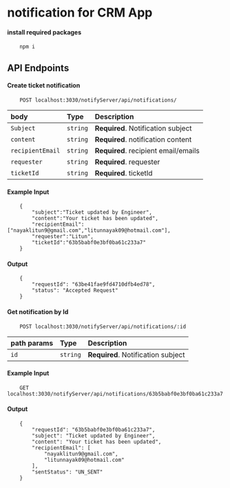 # notification for CRM App

#### install required packages

```
    npm i
```
## API Endpoints

#### Create ticket notification

``` http
    POST localhost:3030/notifyServer/api/notifications/
```
| body      | Type     | Description                |
| :-------- | :------- | :------------------------- |
| `Subject`    | `string` | **Required**. Notification subject         |
| `content`  | `string` | **Required**. notification content|
| `recipientEmail`   | `string` | **Required**. recipient email/emails        |
| `requester`| `string` | **Required**. requester     |
| `ticketId`| `string` | **Required**. ticketId   |

#### Example Input
```
    {
        "subject":"Ticket updated by Engineer",
        "content":"Your ticket has been updated",
        "recipientEmail":["nayaklitun9@gmail.com","litunnayak09@hotmail.com"],
        "requester":"Litun",
        "ticketId":"63b5babf0e3bf0ba61c233a7"
    }
```

#### Output

```
    {
        "requestId": "63be41fae9fd4710dfb4ed78",
        "status": "Accepted Request"
    }
```
#### Get notification by Id

``` http
    POST localhost:3030/notifyServer/api/notifications/:id
```
| path params | Type     | Description                |
| :-------- | :------- | :------------------------- |
| `id` | `string` | **Required**. Notification subject|

#### Example Input
```
    GET localhost:3030/notifyServer/api/notifications/63b5babf0e3bf0ba61c233a7
```

#### Output

```
    {
        "requestId": "63b5babf0e3bf0ba61c233a7",
        "subject": "Ticket updated by Engineer",
        "content": "Your ticket has been updated",
        "recipientEmail": [
            "nayaklitun9@gmail.com",
            "litunnayak09@hotmail.com"
        ],
        "sentStatus": "UN_SENT"
    }
```